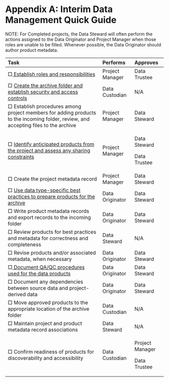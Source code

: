 # Appendix A: Interim Data Management Quick Guide

NOTE: For Completed projects, the Data Steward will often perform the actions assigned to the Data Originator and Project Manager when those roles are unable to be filled. Whenever possible, the Data Originator should author product metadata.

<table>
  <thead>
    <tr>
      <th style="text-align:left">Task</th>
      <th style="text-align:left">Performs</th>
      <th style="text-align:left">Approves</th>
    </tr>
  </thead>
  <tbody>
    <tr>
      <td style="text-align:left">&#x25A1;<a href="four-fundamental-activities-of-data-management/establish-roles-and-responsibilities.md"> Establish roles and responsibilities</a>
      </td>
      <td style="text-align:left">Project Manager</td>
      <td style="text-align:left">Data Trustee</td>
    </tr>
    <tr>
      <td style="text-align:left">&#x25A1; <a href="four-fundamental-activities-of-data-management/security-and-preservation.md">Create the archive folder and establish security and access controls</a>
      </td>
      <td style="text-align:left">Data Custodian</td>
      <td style="text-align:left">N/A</td>
    </tr>
    <tr>
      <td style="text-align:left">&#x25A1; Establish procedures among project members for adding products
        to the incoming folder, review, and accepting files to the archive</td>
      <td
      style="text-align:left">Project Manager</td>
        <td style="text-align:left">Data Steward</td>
    </tr>
    <tr>
      <td style="text-align:left">&#x25A1; <a href="background/definition-of-project-and-product-aka-data-resources.md">Identify anticipated products from the project and assess any sharing constraints</a>
      </td>
      <td style="text-align:left">Project Manager</td>
      <td style="text-align:left">
        <p>Data Steward</p>
        <p>Data Trustee</p>
      </td>
    </tr>
    <tr>
      <td style="text-align:left">&#x25A1; Create the project metadata record</td>
      <td style="text-align:left">Project Manager</td>
      <td style="text-align:left">Data Steward</td>
    </tr>
    <tr>
      <td style="text-align:left">&#x25A1; <a href="file-organization-and-best-practices/best-practices-for-common-data-types/">Use data type-specific best practices to prepare products for the archive</a> 
      </td>
      <td style="text-align:left">Data Originator</td>
      <td style="text-align:left">Data Steward</td>
    </tr>
    <tr>
      <td style="text-align:left">&#x25A1; Write product metadata records and export records to the incoming
        folder</td>
      <td style="text-align:left">Data Originator</td>
      <td style="text-align:left">Data Steward</td>
    </tr>
    <tr>
      <td style="text-align:left">&#x25A1; Review products for best practices and metadata for correctness
        and completeness</td>
      <td style="text-align:left">Data Steward</td>
      <td style="text-align:left">N/A</td>
    </tr>
    <tr>
      <td style="text-align:left">&#x25A1; Revise products and/or associated metadata, when necessary</td>
      <td
      style="text-align:left">Data Originator</td>
        <td style="text-align:left">Data Steward</td>
    </tr>
    <tr>
      <td style="text-align:left">&#x25A1;<a href="four-fundamental-activities-of-data-management/quality-management.md"> Document QA/QC procedures used for the data products</a>
      </td>
      <td style="text-align:left">Data Originator</td>
      <td style="text-align:left">Data Steward</td>
    </tr>
    <tr>
      <td style="text-align:left">&#x25A1; Document any dependencies between source data and project-derived
        data</td>
      <td style="text-align:left">Data Originator</td>
      <td style="text-align:left">Data Steward</td>
    </tr>
    <tr>
      <td style="text-align:left">&#x25A1; Move approved products to the appropriate location of the archive
        folder</td>
      <td style="text-align:left">Data Custodian</td>
      <td style="text-align:left">N/A</td>
    </tr>
    <tr>
      <td style="text-align:left">&#x25A1; Maintain project and product metadata record associations</td>
      <td
      style="text-align:left">Data Steward</td>
        <td style="text-align:left">N/A</td>
    </tr>
    <tr>
      <td style="text-align:left">&#x25A1; Confirm readiness of products for discoverability and accessibility</td>
      <td
      style="text-align:left">Data Custodian</td>
        <td style="text-align:left">
          <p>Project Manager</p>
          <p>Data Trustee</p>
        </td>
    </tr>
  </tbody>
</table>
